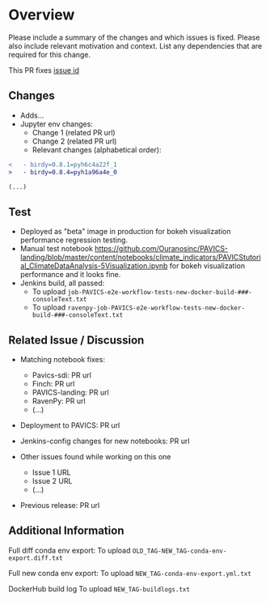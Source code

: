 # Overview

Please include a summary of the changes and which issues is fixed. Please also include relevant motivation and context. List any dependencies that are required for this change.

This PR fixes [issue id](url)


## Changes

- Adds...
- Jupyter env changes:
  - Change 1 (related PR url)
  - Change 2 (related PR url)
  - Relevant changes (alphabetical order):
```diff
<   - birdy=0.8.1=pyh6c4a22f_1
>   - birdy=0.8.4=pyh1a96a4e_0

(...)

```


## Test

- Deployed as "beta" image in production for bokeh visualization performance regression testing.
- Manual test notebook https://github.com/Ouranosinc/PAVICS-landing/blob/master/content/notebooks/climate_indicators/PAVICStutorial_ClimateDataAnalysis-5Visualization.ipynb for bokeh visualization performance and it looks fine.
- Jenkins build, all passed:
  - To upload `job-PAVICS-e2e-workflow-tests-new-docker-build-###-consoleText.txt`
  - To upload `ravenpy-job-PAVICS-e2e-workflow-tests-new-docker-build-###-consoleText.txt`


## Related Issue / Discussion

- Matching notebook fixes:
  - Pavics-sdi: PR url
  - Finch: PR url
  - PAVICS-landing: PR url
  - RavenPy: PR url
  - (...)

- Deployment to PAVICS: PR url

- Jenkins-config changes for new notebooks: PR url

- Other issues found while working on this one
  - Issue 1 URL
  - Issue 2 URL
  - (...)

- Previous release: PR url


## Additional Information

Full diff conda env export:
To upload `OLD_TAG-NEW_TAG-conda-env-export.diff.txt`

Full new conda env export:
To upload `NEW_TAG-conda-env-export.yml.txt`

DockerHub build log
To upload `NEW_TAG-buildlogs.txt`
